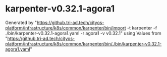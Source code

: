 # karpenter-v0.32.1-agora1

Generated by "https://github.tri-ad.tech/cityos-platform/infrastructure/k8s/common/karpenter/bin/import -t karpenter -f ./bin/karpenter-v0.32.1-agora1.yaml -r agora1 -v v0.32.1"
using Values from "https://github.tri-ad.tech/cityos-platform/infrastructure/k8s/common/karpenter/bin/./bin/karpenter-v0.32.1-agora1.yaml"
